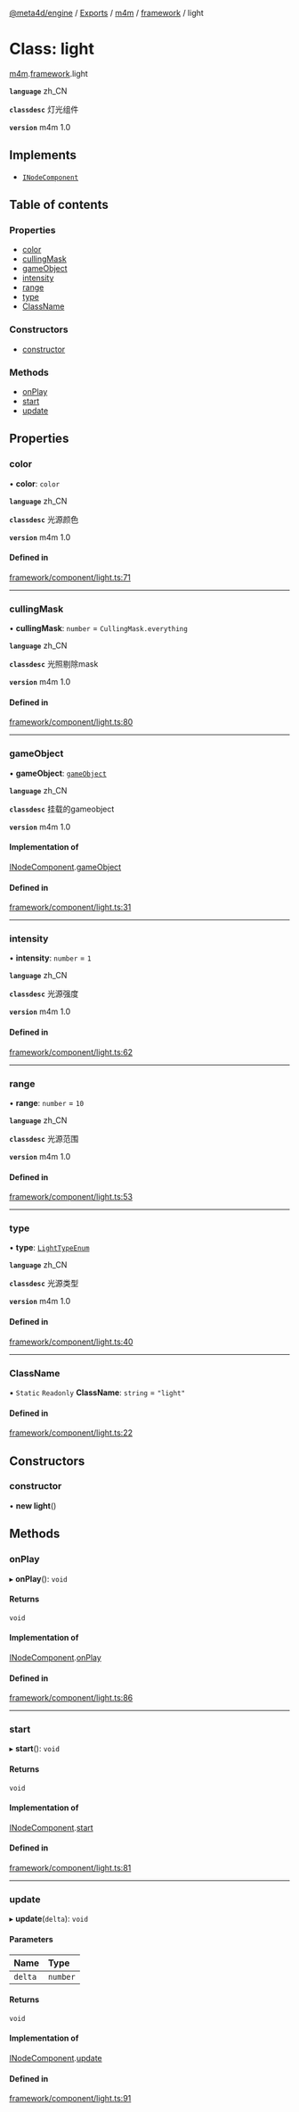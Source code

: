 [@meta4d/engine](../README.md) / [Exports](../modules.md) / [m4m](../modules/m4m.md) / [framework](../modules/m4m.framework.md) / light

# Class: light

[m4m](../modules/m4m.md).[framework](../modules/m4m.framework.md).light

**`language`** zh_CN

**`classdesc`**
灯光组件

**`version`** m4m 1.0

## Implements

- [`INodeComponent`](../interfaces/m4m.framework.INodeComponent.md)

## Table of contents

### Properties

- [color](m4m.framework.light.md#color)
- [cullingMask](m4m.framework.light.md#cullingmask)
- [gameObject](m4m.framework.light.md#gameobject)
- [intensity](m4m.framework.light.md#intensity)
- [range](m4m.framework.light.md#range)
- [type](m4m.framework.light.md#type)
- [ClassName](m4m.framework.light.md#classname)

### Constructors

- [constructor](m4m.framework.light.md#constructor)

### Methods

- [onPlay](m4m.framework.light.md#onplay)
- [start](m4m.framework.light.md#start)
- [update](m4m.framework.light.md#update)

## Properties

### color

• **color**: `color`

**`language`** zh_CN

**`classdesc`**
光源颜色

**`version`** m4m 1.0

#### Defined in

[framework/component/light.ts:71](https://github.com/meta4d-me/meta4d-engine/blob/cf6bfe6/src/framework/component/light.ts#L71)

___

### cullingMask

• **cullingMask**: `number` = `CullingMask.everything`

**`language`** zh_CN

**`classdesc`**
光照剔除mask

**`version`** m4m 1.0

#### Defined in

[framework/component/light.ts:80](https://github.com/meta4d-me/meta4d-engine/blob/cf6bfe6/src/framework/component/light.ts#L80)

___

### gameObject

• **gameObject**: [`gameObject`](m4m.framework.gameObject.md)

**`language`** zh_CN

**`classdesc`**
挂载的gameobject

**`version`** m4m 1.0

#### Implementation of

[INodeComponent](../interfaces/m4m.framework.INodeComponent.md).[gameObject](../interfaces/m4m.framework.INodeComponent.md#gameobject)

#### Defined in

[framework/component/light.ts:31](https://github.com/meta4d-me/meta4d-engine/blob/cf6bfe6/src/framework/component/light.ts#L31)

___

### intensity

• **intensity**: `number` = `1`

**`language`** zh_CN

**`classdesc`**
光源强度

**`version`** m4m 1.0

#### Defined in

[framework/component/light.ts:62](https://github.com/meta4d-me/meta4d-engine/blob/cf6bfe6/src/framework/component/light.ts#L62)

___

### range

• **range**: `number` = `10`

**`language`** zh_CN

**`classdesc`**
光源范围

**`version`** m4m 1.0

#### Defined in

[framework/component/light.ts:53](https://github.com/meta4d-me/meta4d-engine/blob/cf6bfe6/src/framework/component/light.ts#L53)

___

### type

• **type**: [`LightTypeEnum`](../enums/m4m.framework.LightTypeEnum.md)

**`language`** zh_CN

**`classdesc`**
光源类型

**`version`** m4m 1.0

#### Defined in

[framework/component/light.ts:40](https://github.com/meta4d-me/meta4d-engine/blob/cf6bfe6/src/framework/component/light.ts#L40)

___

### ClassName

▪ `Static` `Readonly` **ClassName**: `string` = `"light"`

#### Defined in

[framework/component/light.ts:22](https://github.com/meta4d-me/meta4d-engine/blob/cf6bfe6/src/framework/component/light.ts#L22)

## Constructors

### constructor

• **new light**()

## Methods

### onPlay

▸ **onPlay**(): `void`

#### Returns

`void`

#### Implementation of

[INodeComponent](../interfaces/m4m.framework.INodeComponent.md).[onPlay](../interfaces/m4m.framework.INodeComponent.md#onplay)

#### Defined in

[framework/component/light.ts:86](https://github.com/meta4d-me/meta4d-engine/blob/cf6bfe6/src/framework/component/light.ts#L86)

___

### start

▸ **start**(): `void`

#### Returns

`void`

#### Implementation of

[INodeComponent](../interfaces/m4m.framework.INodeComponent.md).[start](../interfaces/m4m.framework.INodeComponent.md#start)

#### Defined in

[framework/component/light.ts:81](https://github.com/meta4d-me/meta4d-engine/blob/cf6bfe6/src/framework/component/light.ts#L81)

___

### update

▸ **update**(`delta`): `void`

#### Parameters

| Name | Type |
| :------ | :------ |
| `delta` | `number` |

#### Returns

`void`

#### Implementation of

[INodeComponent](../interfaces/m4m.framework.INodeComponent.md).[update](../interfaces/m4m.framework.INodeComponent.md#update)

#### Defined in

[framework/component/light.ts:91](https://github.com/meta4d-me/meta4d-engine/blob/cf6bfe6/src/framework/component/light.ts#L91)
